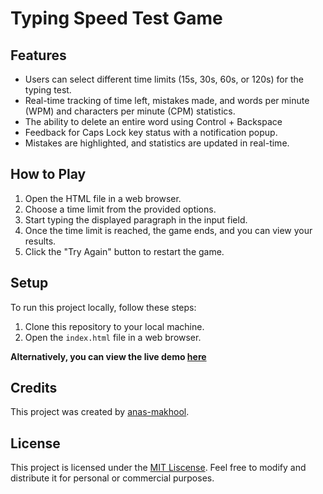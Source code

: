 # Typing Speed Test Game 


## Features
- Users can select different time limits (15s, 30s, 60s, or 120s) for the typing test.
- Real-time tracking of time left, mistakes made, and words per minute (WPM) and characters per minute (CPM) statistics.
- The ability to delete an entire word using Control + Backspace
- Feedback for Caps Lock key status with a notification popup.
- Mistakes are highlighted, and statistics are updated in real-time.

## How to Play
1. Open the HTML file in a web browser.
1. Choose a time limit from the provided options.
1. Start typing the displayed paragraph in the input field.
1. Once the time limit is reached, the game ends, and you can view your results.
1. Click the "Try Again" button to restart the game.

## Setup 

To run this project locally, follow these steps:

1. Clone this repository to your local machine.
1. Open the `index.html` file in a web browser.

 **Alternatively, you can view the live demo [here](https://www.youtube.com/watch?v=jZj3Ua0Ue80)**

## Credits

This project was created by [anas-makhool](https://github.com/anas-makhool).

## License

This project is licensed under the [MIT Liscense](LICENSE). Feel free to modify and distribute it for personal or commercial purposes.
